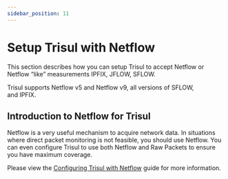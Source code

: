 ```yaml
---
sidebar_position: 11
---
```


# Setup Trisul with Netflow

This section describes how you can setup Trisul to accept Netflow or Netflow “like” measurements IPFIX, JFLOW, SFLOW.

Trisul supports Netflow v5 and Netflow v9, all versions of SFLOW, and IPFIX.

## Introduction to Netflow for Trisul

Netflow is a very useful mechanism to acquire network data. In situations where direct packet monitoring is not feasible, you should use Netflow. You can even configure Trisul to use both Netflow and Raw Packets to ensure you have maximum coverage.

Please view the [Configuring Trisul with Netflow](/docs/ug/netflow/) guide for more information.
